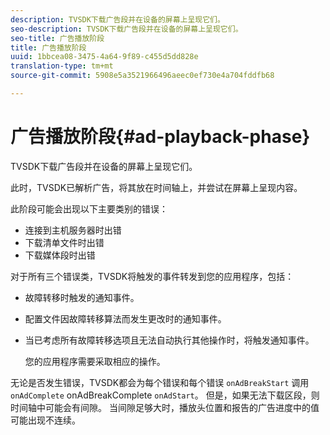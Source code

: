 ```yaml
---
description: TVSDK下载广告段并在设备的屏幕上呈现它们。
seo-description: TVSDK下载广告段并在设备的屏幕上呈现它们。
seo-title: 广告播放阶段
title: 广告播放阶段
uuid: 1bbcea08-3475-4a64-9f89-c455d5dd828e
translation-type: tm+mt
source-git-commit: 5908e5a3521966496aeec0ef730e4a704fddfb68

---
```



# 广告播放阶段{#ad-playback-phase}

TVSDK下载广告段并在设备的屏幕上呈现它们。

此时，TVSDK已解析广告，将其放在时间轴上，并尝试在屏幕上呈现内容。

此阶段可能会出现以下主要类别的错误：

* 连接到主机服务器时出错
* 下载清单文件时出错
* 下载媒体段时出错

对于所有三个错误类，TVSDK将触发的事件转发到您的应用程序，包括：

* 故障转移时触发的通知事件。
* 配置文件因故障转移算法而发生更改时的通知事件。
* 当已考虑所有故障转移选项且无法自动执行其他操作时，将触发通知事件。

   您的应用程序需要采取相应的操作。

无论是否发生错误，TVSDK都会为每个错误和每个错误 `onAdBreakStart` 调用 `onAdComplete` onAdBreakComplete `onAdStart`。 但是，如果无法下载区段，则时间轴中可能会有间隙。 当间隙足够大时，播放头位置和报告的广告进度中的值可能出现不连续。
